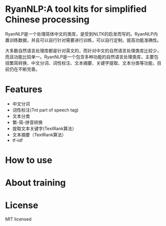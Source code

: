 RyanNLP:A tool kits for simplified Chinese processing
===
RyanNLP是一个处理简体中文的类库，是受到NLTK的启发而写的。RyanNLP内置训练数据，并且可以自行针对需要进行训练，可以自行定制，提高功能准确性。

大多数自然语言处理库都是针对英文的，而针对中文的自然语言处理类库比较少，而且功能比较单一。RyanNLP是一个包含多种功能的自然语言处理类库，主要包括繁简转换、中文分词、词性标注、文本摘要、关键字提取、文本分类等功能，目前仍在不断完善。

Features
===
* 中文分词
* 词性标注(Tnt part of speech tag)
* 文本分类
* 繁-简-拼音转换
* 提取文本关键字(TextRank算法）
* 文本摘要（TextRank算法）
* tf-idf

How to use
===


About training
===

License
===
MIT licensed
